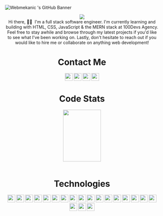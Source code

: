 ![Webmekanic
's GitHub Banner](./images/myBanner.png)

<p align="center">
    <img src="https://readme-typing-svg.herokuapp.com?size=35&duration=5500&color=164C78&vCenter=true&center=true&width=460&lines=I'm+David+Aniebo;Software+Engineer">
<br>
Hi there, 👋🏽&nbsp I'm a full stack software engineer. I'm currently learning and building with HTML, CSS, JavaScript & the MERN stack at 100Devs Agency. Feel free to stay awhile and browse through my latest projects if you'd like to see what I've been working on. Lastly, don't hesitate to reach out if you would like to hire me or collaborate on anything web development! 
</p>

<!-- SOCIALS -->
<h1 align="center">Contact Me</h1>
  <p align="center">   
    <a href="https://www.linkedin.com/in/david-aniebo/"><img src="https://img.shields.io/badge/LinkedIn-164C78?style=plastic&logo=linkedin" height=25></a>
    <a href="mailto:aniebovictor001@gmail.com"><img src="https://img.shields.io/badge/Email-164C78?style=plastic&logo=gmail" height=25></a>
    <a href="https://twitter.com/webmekanic_"><img src="https://img.shields.io/badge/Twitter-164C78?&style=plastic&logo=twitter" height=25></a>   
    <a href="https://www.codewars.com/users/Webmekanic"><img src="https://img.shields.io/badge/Codewars-164C78?style=plastic&logo=Codewars&logoColor=B1361E" height=25></a>
  </p>
  
 <!-- Stats -->
  <h1 align="center">Code Stats</h1>
<div align="center">
 <img width="49.5%" height="170px" src="http://github-readme-streak-stats.herokuapp.com?user=webmekanic&theme=react&date_format=M%20j%5B%2C%20Y%5D&fire=FFFEFE&currStreakNum=FFFEFE&dates=FFFEFE&background=0D1117&ring=5BCDEC&sideNums=FFFEFE" />
</div>
</br>

<h1 align="center">Technologies</h1>
   <p align="center">
      <img src="https://img.shields.io/badge/HTML5-164C78?style=plastic&logo=html5" height=25>
      <img src="https://img.shields.io/badge/CSS3-164C78?style=plastic&logo=css3&logoColor=2388C3" height=25>
      <img src="https://img.shields.io/badge/SaSS-164C78?style=plastic&logo=sass" height=25>
      <img src="https://img.shields.io/badge/Bootstrap-164C78?style=plastic&logo=bootstrap" height=25>
      <img src="https://img.shields.io/badge/JavaScript-164C78?style=plastic&logo=javascript" height=25>
      <img src="https://img.shields.io/badge/Node.js-164C78?style=plastic&logo=nodedotjs" height=25>
      <img src="https://img.shields.io/badge/React-164C78?style=plastic&logo=react" height=25>
      <img src="https://img.shields.io/badge/Express.js-164C78?style=plastic&logo=express&logoColor=000000" height=25>
      <img src="https://img.shields.io/badge/MongoDB-164C78?style=plastic&logo=mongodb" height=25>
      <img src="https://img.shields.io/badge/Linear-164C78?style=plastic&logo=linear" height=25>
      <img src="https://img.shields.io/badge/Redux-164C78?style=plastic&logo=redux&logoColor=764ABC" height=25>
      <img src="https://img.shields.io/badge/Typescript-164C78?style=plastic&logo=typescript" height=25>
      <img src="https://img.shields.io/badge/Figma-164C78?style=plastic&logo=figma" height=25>
      <img src="https://img.shields.io/badge/Json-164C78?style=plastic&logo=json" height=25>
      <img src="https://img.shields.io/badge/Visual_Studio-164C78?style=plastic&logo=visual%20studio&logoColor=007ACC" height=25>
      <img src="https://img.shields.io/badge/GIT-164C78?style=plastic&logo=git" height=25>
      <img src="https://img.shields.io/badge/Firebase-164C78?style=plastic&logo=firebase" height=25>
      <img src="https://img.shields.io/badge/AWS-164C78?style=plastic&logo=amazon" height=25>
      <img src="https://img.shields.io/badge/Webpack-164C78?style=plastic&logo=webpack" height=25>
      <img src="https://img.shields.io/badge/Jira-164C78?style=plastic&logo=jiraSoftware" height=25>
    </p>
    
    
    



